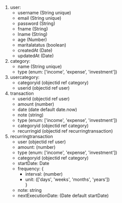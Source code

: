 1. user:
    - username (String unique)
    - email (String unique)
    - password (String)
    - fname (String)
    - lname (String)
    - age (Number)
    - maritalatatus (boolean)
    - createdAt (Date)
    - updatedAt (Date)
2. category:
    - name (String unique)
    - type (enum: ['income', 'expense', 'investment'])
3. usercategory:
    - categoryid (objectid ref category)
    - userid (objectid ref user)
4. transaction
    - userid (objectid ref user)
    - amount (number)
    - date (date default date.now)
    - note (string)
    - type (enum: ['income', 'expense', 'investment'])
    - categoryid (objectid ref category)
    - recurringid (objectid ref recurringtransaction)
5. recurringtransaction
    - user (objectid ref user)
    - amount: (number)
    - type (enum: ['income', 'expense', 'investment'])
    - categoryid (objectid ref category) 
    - startDate: Date
    - frequency: {
        - interval: (number)
        - unit: (['days', 'weeks', 'months', 'years'])  
    }
    - note: string
    - nextExecutionDate: (Date default startDate)
    